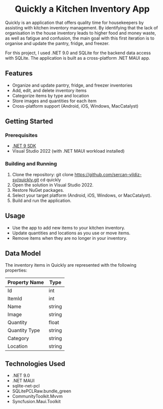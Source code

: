 <h1 align="center">Quickly a Kitchen Inventory App</h1>


Quickly is an application that offers quality time for housekeepers by assisting with kitchen inventory management. 
By identifying that the lack of organisation in the house inventory leads to higher food and money waste, as well as fatigue and confusion, the main goal with this first iteration is to organise and update the pantry, fridge, and freezer.


For this project, I used .NET 9.0 and SQLite for the backend data access with SQLite. The application is built as a cross-platform .NET MAUI app. 

## Features

- Organize and update pantry, fridge, and freezer inventories
- Add, edit, and delete inventory items
- Categorize items by type and location
- Store images and quantities for each item
- Cross-platform support (Android, iOS, Windows, MacCatalyst)

## Getting Started

### Prerequisites

- [.NET 9 SDK](https://dotnet.microsoft.com/download/dotnet/9.0)
- Visual Studio 2022 (with .NET MAUI workload installed)

### Building and Running

1. Clone the repository: 
	git clone https://github.com/sercan-yildiz-sy/quickly.git 
	cd quickly
2. Open the solution in Visual Studio 2022.
3. Restore NuGet packages.
4. Select your target platform (Android, iOS, Windows, or MacCatalyst).
5. Build and run the application.

## Usage

- Use the app to add new items to your kitchen inventory.
- Update quantities and locations as you use or move items.
- Remove items when they are no longer in your inventory.

## Data Model

The inventory items in Quickly are represented with the following properties:

| Property Name   | Type     |
|----------------|----------|
| Id             | int      |
| ItemId         | int      |
| Name           | string   |
| Image          | string   |
| Quantity       | float    |
| Quantity Type  | string   |
| Category       | string   |
| Location       | string   |


## Technologies Used

- .NET 9.0
- .NET MAUI
- sqlite-net-pcl
- SQLitePCLRaw.bundle_green
- CommunityToolkit.Mvvm
- Syncfusion.Maui.Toolkit